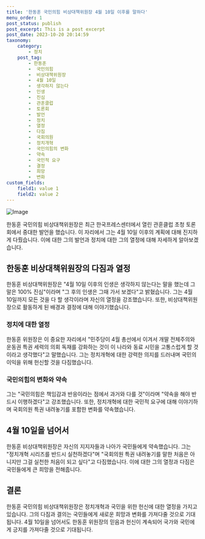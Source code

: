 ```yaml
---
title: '한동훈 국민의힘 비상대책위원장 4월 10일 이후를 말하다'
menu_order: 1
post_status: publish
post_excerpt: This is a post excerpt
post_date: 2023-10-20 20:14:59
taxonomy:
    category:
        - 정치
    post_tag:
        - 한동훈
        -  국민의힘
        -  비상대책위원장
        -  4월 10일
        -  생각하지 않는다
        -  인생
        -  진심
        -  관훈클럽
        -  토론회
        -  발언
        -  정치
        -  열정
        -  다짐
        -  국회의원
        -  정치개혁
        -  국민의힘의 변화
        -  약속
        -  국민적 요구
        -  결정
        -  희망
        -  변화
custom_fields:
    field1: value 1
    field2: value 2
---
```


![Image](https://imgnews.pstatic.net/image/025/2024/02/07/0003340206_001_20240207152601058.jpg?type=w647)


한동훈 국민의힘 비상대책위원장은 최근 한국프레스센터에서 열린 관훈클럽 초청 토론회에서 중대한 발언을 했습니다. 이 자리에서 그는 4월 10일 이후의 계획에 대해 진지하게 다뤘습니다. 이에 대한 그의 발언과 정치에 대한 그의 열정에 대해 자세하게 알아보겠습니다.

## 한동훈 비상대책위원장의 다짐과 열정

한동훈 비상대책위원장은 "4월 10일 이후의 인생은 생각하지 않는다는 말을 했는데 그 말은 100% 진심"이라며 "그 후의 인생은 그때 가서 보겠다"고 밝혔습니다. 그는 4월 10일까지 모든 것을 다 할 생각이라며 자신의 열정을 강조했습니다. 또한, 비상대책위원장으로 활동하게 된 배경과 결정에 대해 이야기했습니다.

### 정치에 대한 열정

한동훈 위원장은 이 중요한 자리에서 "민주당이 4월 총선에서 이겨서 개딸 전체주의와 운동권 특권 세력의 의회 독재를 강화하는 것이 이 나라와 동료 시민을 고통스럽게 할 것이라고 생각했다"고 말했습니다. 그는 정치개혁에 대한 강력한 의지를 드러내며 국민의 이익을 위해 헌신할 것을 다짐했습니다.

### 국민의힘의 변화와 약속

그는 "국민의힘은 책임감과 반응이라는 점에서 과거와 다를 것"이라며 "약속을 해야 반드시 이행하겠다"고 강조했습니다. 또한, 정치개혁에 대한 국민적 요구에 대해 이야기하며 국회의원 특권 내려놓기를 포함한 변화를 약속했습니다.

## 4월 10일을 넘어서

한동훈 비상대책위원장은 자신의 지지자들과 나아가 국민들에게 약속했습니다. 그는 "정치개혁 시리즈를 반드시 실천하겠다"며 "국회의원 특권 내려놓기를 말한 처음은 아니지만 그걸 실천한 처음이 되고 싶다"고 다짐했습니다. 이에 대한 그의 열정과 다짐은 국민들에게 큰 희망을 전해줍니다.

## 결론

한동훈 국민의힘 비상대책위원장은 정치개혁과 국민을 위한 헌신에 대한 열정을 가지고 있습니다. 그의 다짐과 결의는 국민들에게 새로운 희망과 변화를 가져다줄 것으로 기대됩니다. 4월 10일을 넘어서도 한동훈 위원장의 믿음과 헌신이 계속되어 국가와 국민에게 긍지를 가져다줄 것으로 기대됩니다.
